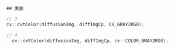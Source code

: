 	## 実装
  
  ```cpp
  // 3
  cv::cvtColor(diffusionImg, diffImgCp, CV_GRAY2RGB);
  
  // 4
	cv::cvtColor(diffusionImg, diffImgCp, cv::COLOR_GRAY2RGB);
  ```

